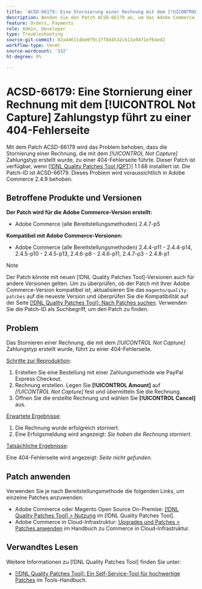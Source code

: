 ```yaml
---
title: 'ACSD-66179: Eine Stornierung einer Rechnung mit dem [!UICONTROL Not Capture] Zahlungstyp führt zu einer 404-Fehlerseite'
description: Wenden Sie den Patch ACSD-66179 an, um das Adobe Commerce-Problem zu beheben, bei dem die Stornierung einer Rechnung mit dem [!UICONTROL Not Capture] Zahlungstyp zu einer 404-Fehlerseite führte.
feature: Orders, Payments
role: Admin, Developer
type: Troubleshooting
source-git-commit: 02a446114be0f9c1ff8d4532cb13a94f1ef64ed2
workflow-type: tm+mt
source-wordcount: '332'
ht-degree: 0%

---
```



# ACSD-66179: Eine Stornierung einer Rechnung mit dem [!UICONTROL Not Capture] Zahlungstyp führt zu einer 404-Fehlerseite

Mit dem Patch ACSD-66179 wird das Problem behoben, dass die Stornierung einer Rechnung, die mit dem *[!UICONTROL Not Capture]* Zahlungstyp erstellt wurde, zu einer 404-Fehlerseite führte. Dieser Patch ist verfügbar, wenn [[!DNL Quality Patches Tool (QPT)]](/help/tools/quality-patches-tool/quality-patches-tool-to-self-serve-quality-patches.md) 1.1.68 installiert ist. Die Patch-ID ist ACSD-66179. Dieses Problem wird voraussichtlich in Adobe Commerce 2.4.9 behoben.

## Betroffene Produkte und Versionen

**Der Patch wird für die Adobe Commerce-Version erstellt:**

* Adobe Commerce (alle Bereitstellungsmethoden) 2.4.7-p5

**Kompatibel mit Adobe Commerce-Versionen:**

* Adobe Commerce (alle Bereitstellungsmethoden) 2.4.4-p11 - 2.4.4-p14, 2.4.5-p10 - 2.4.5-p13, 2.4.6-p8 - 2.4.6-p11, 2.4.7-p3 - 2.4.8-p1

>[!NOTE]
>
>Der Patch könnte mit neuen [!DNL Quality Patches Tool]-Versionen auch für andere Versionen gelten. Um zu überprüfen, ob der Patch mit Ihrer Adobe Commerce-Version kompatibel ist, aktualisieren Sie das `magento/quality-patches` auf die neueste Version und überprüfen Sie die Kompatibilität auf der Seite [[!DNL Quality Patches Tool]: Nach Patches suchen](https://experienceleague.adobe.com/tools/commerce-quality-patches/index.html?lang=de). Verwenden Sie die Patch-ID als Suchbegriff, um den Patch zu finden.

## Problem

Das Stornieren einer Rechnung, die mit dem *[!UICONTROL Not Capture]* Zahlungstyp erstellt wurde, führt zu einer 404-Fehlerseite.

<u>Schritte zur Reproduktion</u>:

1. Erstellen Sie eine Bestellung mit einer Zahlungsmethode wie PayPal Express Checkout.
1. Rechnung erstellen. Legen Sie **[!UICONTROL Amount]** auf *[!UICONTROL Not Capture]* fest und übermitteln Sie die Rechnung.
1. Öffnen Sie die erstellte Rechnung und wählen Sie **[!UICONTROL Cancel]** aus.

<u>Erwartete Ergebnisse</u>:

1. Die Rechnung wurde erfolgreich storniert.
1. Eine Erfolgsmeldung wird angezeigt: *Sie haben die Rechnung storniert.*

<u>Tatsächliche Ergebnisse</u>:

Eine 404-Fehlerseite wird angezeigt: *Seite nicht gefunden.*

## Patch anwenden

Verwenden Sie je nach Bereitstellungsmethode die folgenden Links, um einzelne Patches anzuwenden:

* Adobe Commerce oder Magento Open Source On-Premise: [[!DNL Quality Patches Tool] > Nutzung](/help/tools/quality-patches-tool/usage.md) im [!DNL Quality Patches Tool].
* Adobe Commerce in Cloud-Infrastruktur: [Upgrades und Patches > Patches anwenden](https://experienceleague.adobe.com/docs/commerce-cloud-service/user-guide/develop/upgrade/apply-patches.html?lang=de) im Handbuch zu Commerce in Cloud-Infrastruktur.

## Verwandtes Lesen

Weitere Informationen zu [!DNL Quality Patches Tool] finden Sie unter:

* [[!DNL Quality Patches Tool]: Ein Self-Service-Tool für hochwertige Patches](/help/tools/quality-patches-tool/quality-patches-tool-to-self-serve-quality-patches.md) im Tools-Handbuch.
